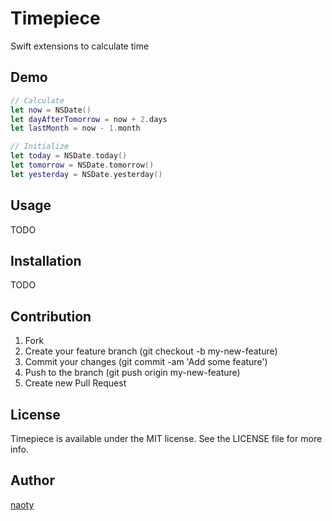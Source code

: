 # Timepiece

Swift extensions to calculate time

## Demo

```swift
// Calculate
let now = NSDate()
let dayAfterTomorrow = now + 2.days
let lastMonth = now - 1.month

// Initialize
let today = NSDate.today()
let tomorrow = NSDate.tomorrow()
let yesterday = NSDate.yesterday()
```

## Usage

TODO

## Installation

TODO

## Contribution

1. Fork
2. Create your feature branch (git checkout -b my-new-feature)
3. Commit your changes (git commit -am 'Add some feature')
4. Push to the branch (git push origin my-new-feature)
5. Create new Pull Request

## License

Timepiece is available under the MIT license. See the LICENSE file for more info.

## Author

[naoty](https://github.com/naoty)

